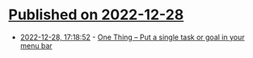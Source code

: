 # [Published on 2022-12-28](index.md)

* [2022-12-28, 17:18:52](https://news.ycombinator.com/item?id=34163242) - [One Thing – Put a single task or goal in your menu bar](https://sindresorhus.com/one-thing)
